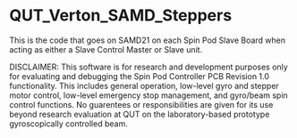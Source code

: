 # QUT_Verton_SAMD_Steppers

This is the code that goes on SAMD21 on each Spin Pod Slave Board when acting as either a Slave Control Master or Slave unit.

DISCLAIMER: This software is for research and development purposes only for evaluating 
and debugging the Spin Pod Controller PCB Revision 1.0 functionality. This includes 
general operation, low-level gyro and stepper motor control, low-level emergency stop 
management, and gyro/beam spin control functions. No guarentees or responsibilities are 
given for its use beyond research evaluation at QUT on the laboratory-based prototype 
gyroscopically controlled beam.
